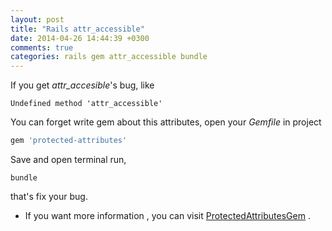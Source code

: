 ```yaml
---
layout: post
title: "Rails attr_accessible"
date: 2014-04-26 14:44:39 +0300
comments: true
categories: rails gem attr_accessible bundle
---
```


If you get *attr_accesible*'s bug, like

```
Undefined method 'attr_accessible'
```

You can forget write gem about this attributes, open your *Gemfile* in project

```ruby
gem 'protected-attributes'
```

Save and open terminal run,

    bundle

that's fix your bug.

-  If you want more information , you can visit [ProtectedAttributesGem](https://github.com/rails/protected_attributes) .